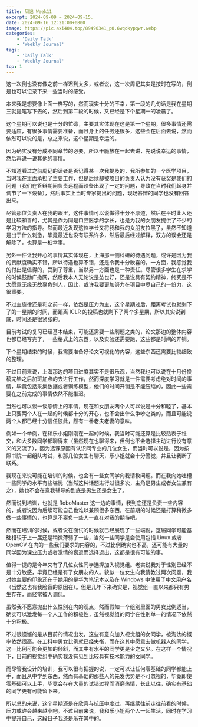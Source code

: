 ```yaml
---
title: 周记 Week11
excerpt: 2024-09-09 ~ 2024-09-15. 
date: 2024-09-16 12:21:00+0800
image: https://pic.axi404.top/89490341_p0.6wqokypqwr.webp
categories:
    - 'Daily Talk'
    - 'Weekly Journal'
tags:
    - 'Daily Talk'
    - 'Weekly Journal'
top: 1
---
```


这一次倒也没有像之前一样迟到太多，或者说，这一次周记其实是按时在写的，倒是也可以记录下来一些当时的感受。

本来我是想要像上面一样写的，然而现实十分的不幸，第一段的几句话是我在星期三就提笔写下去的，然后到第二段的时候，又已经是下个星期一的凌晨了。

这个星期可以说也是十分的忙碌，主要其实体现在这是第一个星期，很多事情还需要适应，有很多事情需要准备，而且身上的任务还很多，这些会在后面去说，然而依然可以说的是，总之来说，这个星期是幸运的。

因为确实没有分成不同章节的必要，所以干脆放在一起去讲，先说说幸运的事情，然后再说一说其他的事情。

不知道看过之前周记的读者是否记得某一次我提及的，我所参加的一个医学项目，当时我在里面承担了主要工作，但是后续却被项目的负责人认为没有获奖是我们的问题（我们在答辩期间负责远程而设备出现了一定的问题，导致在当时我们起身并调节了一下设备），然后事实上当时专家提出的问题，现场答辩的同学也没有回答出来。

尽管那位负责人在我的眼里，这件事情可以说做得十分不厚道，然后在平时此人还是比较和善的，尤其是作为同是口腔医学的学长，也是为我的女朋友提供了不少的学习方法的指导。然而最近发现这位学长又将我和我的女朋友拉黑了，虽然不知道是出于什么刺激，毕竟最近也没有联系许多，然后最后经过解释，双方的误会还是解除了，也算是一桩幸事。

另外一件让我开心的事情其实体现在，上海那一侧科研的待遇问题，或许是因为我的贡献度确实不错，所以待遇也算不错，还是令我十分欣喜的。一方面，我感觉我的付出是值得的，受到了尊重，当然另一方面也是一种责任。尽管很多学生在求学的时候鼓励广撒网，然后我本人无论说是怂也好，还是说具有契约精神，终究是不太愿意无缘无故辜负别人，因此，或许我要更加努力在项目中尽自己的一份力，这很重要。

不过主旋律还是和之前一样，依然是压力为主，这个星期过后，距离考试也就剩下了的一星期的时间，而距离 ICLR 的投稿也就剩下了两个多星期，所以其实说到底，时间还是很紧张的。

目前考试的复习已经基本结束，可能还需要一些刷题之类的，论文那边的整体内容也都已经写完了，一些格式上的东西，以及实验还需要跑，这些都是时间的开销。

下个星期结束的时候，我需要准备好论文可视化的内容，这些东西还需要比较细致的整理。

不过目前来说，上海那边的项目进度其实不是很乐观，当然我也可以说在十月份投稿完毕之后加班加点的去进行工作，然而深度学习就是一件需要考虑绝对时间的事情，毕竟包括采集数据或者训练模型，他们的时间开销是不能压缩的，因此一些需要在之前完成的事情依然不能推迟。

当然也可以谈一谈感情上的事情，现在和女朋友两个人可以说是十分和睦了，基本上只要两个人在一起的时候都十分的开心，也不会出什么争吵之类的，而且可能说两个人都已经十分信任彼此，颇有一番老夫老妻的意味。

例如一个举例，在和乐小姐刚刚在一起的时候，我当时可能还算是比较热衷于社交，和大多数同学都聊得来（虽然现在也聊得来，但倒也不会选择主动进行没有意义的交流了），因为选课原因有认识同专业的几位女生，而当时可以说是，因为按照书院一起组队考试，和那几位女生有聊天，乐小姐就会十分警觉，并且让我断了联系。

我现在来说可能在培训的时候，也会有一些女同学向我请教问题。而在我向她吐槽一些同学的水平有些堪忧（当然这种话题进行过很多次，主角是男生或者女生兼有之），她也不会在意我辅导的到底是男生还是女生了。

然而说到培训，也就是 RoboMaster 这一边的事情，我到底还是负责一些内容的，或者说因为后续可能自己也难以兼顾很多东西，在前期的时候还是打算稍微多做一些事情的，也算是不辜负一些人一直在对我的期待吧。

然而在培训的时候，或者说在面试的时候就已经展现了一些端倪，这届同学可能基础相较于上一届还是稍微薄弱了一些，当然一些同学是会使用包括 Linux 或者 OpenCV 在内的一些我们要求的内容的，不过比例确实也不高，还可能有大量的同学因为课业压力或者激情的衰退而选择退出，这都是很有可能的事。

值得一提的是今年又有了几位女性同学选择加入视觉组。老实说我对于性别已经不是十分敏感，毕竟已经是有了女朋友的人。貌似一位女生向我请教过两次问题，我对她主要的印象还在于她用的是华为笔记本以及在 Windows 中使用了中文用户名（当然这也有我脸盲的原因在）。但是几年下来确实是，视觉组一直以来都只有男生存在，而经常被人调侃。

虽然我不愿意抛出什么性别在内的观点，然而假如一个组别里面的男女比例适当，确实可以激发每一个人工作的积极性，虽然视觉组的同学在性别单一的情况下依然十分积极。

不过很遗憾的是从目前的情况出发，这些有意向加入视觉组的女同学，被淘汰的概率依然很高。在工科中男女比例就已经失衡，而在这其中愿意去做机器人的同学，这一比例可能会更加的倾斜，而其中有水平的同学更是少之又少。在这样一个情况下，目前的视觉组中确实我没有见到比较具有技术能力的女同学。

而尽管我设计的培训，我可以很有把握的说，一定可以让任何零基础的同学都能上手，而且从中学到东西，然而有基础的那些人的先发优势是不可忽视的，毕竟即使零基础可以上手，毕竟会存在大量的试错过程而消磨热情，长此以往，确实有基础的同学更有可能留下来。

所以总的来说，这个星期还是在欣喜与抗压中度过，再继续往前走往前看的时候，压力或许会越来越小吧。不过目前来说，我和乐小姐两个人一起生活，同时在学习中提升自己，这段日子我还是乐在其中的。